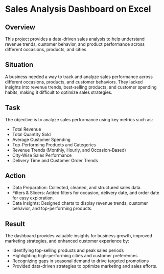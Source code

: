 # Sales Analysis Dashboard on Excel

## Overview
This project provides a data-driven sales analysis to help understand revenue trends, customer behavior, and product performance across different occasions, products, and cities.

## Situation
A business needed a way to track and analyze sales performance across different occasions, products, and customer behaviors. They lacked insights into revenue trends, best-selling products, and customer spending habits, making it difficult to optimize sales strategies.

## Task

The objective is to analyze sales performance using key metrics such as:
- Total Revenue
- Total Quantity Sold
- Average Customer Spending
- Top-Performing Products and Categories
- Revenue Trends (Monthly, Hourly, and Occasion-Based)
- City-Wise Sales Performance
- Delivery Time and Customer Order Trends

## Action 
- Data Preparation: Collected, cleaned, and structured sales data.
- Filters & Slicers: Added filters for occasion, delivery date, and order date for easy exploration.
- Data Insights: Designed charts to display revenue trends, customer behavior, and top-performing products.

## Result
The dashboard provides valuable insights for business growth, improved marketing strategies, and enhanced customer experience by:
- Identifying top-selling products and peak sales periods
- Highlighting high-performing cities and customer preferences
- Recognizing gaps in seasonal demand to drive targeted promotions
- Provided data-driven strategies to optimize marketing and sales efforts.
